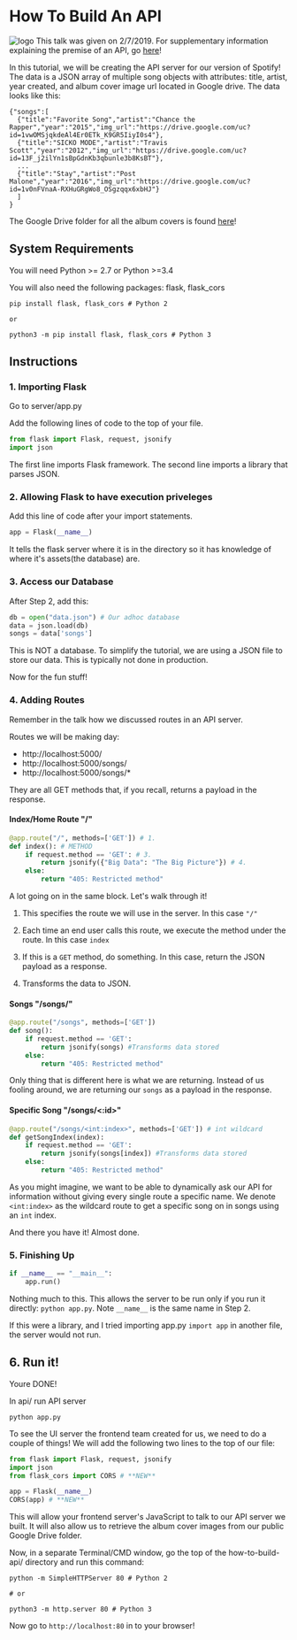 # How To Build An API
![logo](https://drive.google.com/uc?id=1tsoEUqYWJoT_GNsRVhNlrF4rK1xZUqRz)
This talk was given on 2/7/2019. For supplementary information explaining the premise of an API, go [here](https://docs.google.com/presentation/d/1GwtD5kXjfVzrbJ6Uh2l4wQgwVe9uJNEcqiIKkpHqp1I/edit?usp=sharing)!

In this tutorial, we will be creating the API server for our version of Spotify! The data is a JSON array of multiple song objects with attributes: title, artist, year created, and album cover image url located in Google drive. The data looks like this:
```
{"songs":[
  {"title":"Favorite Song","artist":"Chance the Rapper","year":"2015","img_url":"https://drive.google.com/uc?id=1vwOMSjqkdeAl4Er0ETk_K9GR5IiyI0s4"},
  {"title":"SICKO MODE","artist":"Travis Scott","year":"2012","img_url":"https://drive.google.com/uc?id=13F_j2ilYn1sBpGdnKb3qbunle3b8KsBT"},
  ...
  {"title":"Stay","artist":"Post Malone","year":"2016","img_url":"https://drive.google.com/uc?id=1v0nFVnaA-RXHuGRgWo8_OSgzqqx6xbHJ"}
  ]
}
```
The Google Drive folder for all the album covers is found [here](https://drive.google.com/drive/folders/1l4MfN34ReJxN86WQvpKDbdCVZCw01cve?usp=sharing)!

## System Requirements

You will need Python >= 2.7 or Python >=3.4

You will also need the following packages: flask, flask_cors
```shell
pip install flask, flask_cors # Python 2

or

python3 -m pip install flask, flask_cors # Python 3
```

## Instructions

### 1. Importing Flask
Go to server/app.py

Add the following lines of code to the top of your file.
```python
from flask import Flask, request, jsonify
import json
```
The first line imports Flask framework.
The second line imports a library that parses JSON.

### 2. Allowing Flask to have execution priveleges
Add this line of code after your import statements.
```python
app = Flask(__name__)
```
It tells the flask server where it is in the directory so it has knowledge of where it's assets(the database) are.

### 3. Access our Database
After Step 2, add this:
```python
db = open("data.json") # Our adhoc database
data = json.load(db)
songs = data['songs']
```
This is NOT a database. To simplify the tutorial, we are using a JSON file to store our data. This is typically  not done in production.

Now for the fun stuff!

### 4. Adding Routes
Remember in the talk how we discussed routes in an API server.

Routes we will be making day:
  - http://localhost:5000/
  - http://localhost:5000/songs/
  - http://localhost:5000/songs/*

They are all GET methods that, if you recall, returns a payload in the response.

#### Index/Home Route "/"
```python
@app.route("/", methods=['GET']) # 1.
def index(): # METHOD
    if request.method == 'GET': # 3.
        return jsonify({"Big Data": "The Big Picture"}) # 4.
    else:
        return "405: Restricted method"
```
A lot going on in the same block. Let's walk through it!
1. This specifies the route we will use in the server. In this case ```"/"```

2. Each time an end user calls this route, we execute the method under the route. In this case ```index```

3. If this is a ```GET``` method, do something. In this case, return the JSON payload as a response.

4. Transforms the data to JSON.

#### Songs "/songs/"
```python
@app.route("/songs", methods=['GET'])
def song():
    if request.method == 'GET':
        return jsonify(songs) #Transforms data stored
    else:
        return "405: Restricted method"
```
Only thing that is different here is what we are returning. Instead of us fooling around, we are returning our ```songs``` as a payload in the response.

#### Specific Song "/songs/<:id>"
```python
@app.route("/songs/<int:index>", methods=['GET']) # int wildcard
def getSongIndex(index):
    if request.method == 'GET':
        return jsonify(songs[index]) #Transforms data stored
    else:
        return "405: Restricted method"
```
As you might imagine, we want to be able to dynamically ask our API for information without giving every single route a specific name. We denote ```<int:index>``` as the wildcard route to get a specific song on in songs using an ```int``` index.

And there you have it! Almost done.

### 5. Finishing Up
```python
if __name__ == "__main__":
    app.run()
```

Nothing much to this. This allows the server to be run only if you run it directly: ```python app.py```. Note ```__name__``` is the same name in Step 2.

If this were a library, and I tried importing app.py ```import app``` in another file, the server would not run.

## 6. Run it!

Youre DONE!

In api/ run API server
```shell
python app.py
```

To see the UI server the frontend team created for us, we need to do a couple of things!
We will add the following two lines to the top of our file:
```python
from flask import Flask, request, jsonify
import json
from flask_cors import CORS # **NEW**

app = Flask(__name__)
CORS(app) # **NEW**

```
This will allow your frontend server's JavaScript to talk to our API server we built. It will also allow us to retrieve the album cover images from our public Google Drive folder.


Now, in a separate Terminal/CMD window, go the top of the how-to-build-api/ directory and run this command:
```shell
python -m SimpleHTTPServer 80 # Python 2

# or  

python3 -m http.server 80 # Python 3
```

Now go to ```http://localhost:80``` in to your browser!
